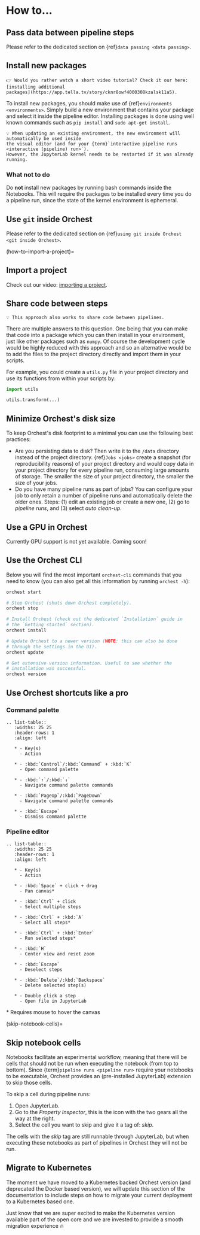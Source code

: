 # How to...

## Pass data between pipeline steps

Please refer to the dedicated section on {ref}`data passing <data passing>`.

## Install new packages

```{tip}
👉 Would you rather watch a short video tutorial? Check it our here: [installing additional
packages](https://app.tella.tv/story/cknr8owf4000308kzalsk11a5).
```

To install new packages, you should make use of {ref}`environments <environments>`. Simply build a
new environment that contains your package and select it inside the pipeline editor. Installing
packages is done using well known commands such as `pip install` and `sudo apt-get install`.

```{note}
💡 When updating an existing environment, the new environment will automatically be used inside
the visual editor (and for your {term}`interactive pipeline runs <interactive (pipeline) run>`).
However, the JupyterLab kernel needs to be restarted if it was already running.
```

### What not to do

Do **not** install new packages by running bash commands inside the Notebooks. This will require the
packages to be installed every time you do a pipeline run, since the state of the kernel environment
is ephemeral.

## Use `git` inside Orchest

Please refer to the dedicated section on {ref}`using git inside Orchest <git inside Orchest>`.

(how-to-import-a-project)=

## Import a project

Check out our video: [importing a project](https://www.tella.tv/video/cknr7of9c000409jr5gx4efjy/view).

## Share code between steps

```{note}
💡 This approach also works to share code between pipelines.
```

There are multiple answers to this question. One being that you can make that code into a package
which you can then install in your environment, just like other packages such as `numpy`. Of
course the development cycle would be highly reduced with this approach and so an alternative would
be to add the files to the project directory directly and import them in your scripts.

For example, you could create a `utils.py` file in your project directory and use its functions
from within your scripts by:

```python
import utils

utils.transform(...)
```

## Minimize Orchest's disk size

To keep Orchest's disk footprint to a minimal you can use the following best practices:

- Are you persisting data to disk? Then write it to the `/data` directory instead of the project
  directory. {ref}`Jobs <jobs>` create a snapshot (for reproducibility reasons) of your project
  directory and would copy data in your project directory for every pipeline run, consuming large
  amounts of storage. The smaller the size of your project directory, the smaller the size of your
  jobs.
- Do you have many pipeline runs as part of jobs? You can configure your job to only retain a
  number of pipeline runs and automatically delete the older ones. Steps: (1) edit an existing job
  or create a new one, (2) go to _pipeline runs_, and (3) select _auto clean-up_.

## Use a GPU in Orchest

Currently GPU support is not yet available. Coming soon!

## Use the Orchest CLI

Below you will find the most important `orchest-cli` commands that you need to know (you can also get all this
information by running `orchest -h`):

```sh
orchest start

# Stop Orchest (shuts down Orchest completely).
orchest stop

# Install Orchest (check out the dedicated `Installation` guide in
# the `Getting started` section).
orchest install

# Update Orchest to a newer version (NOTE: this can also be done
# through the settings in the UI).
orchest update

# Get extensive version information. Useful to see whether the
# installation was successful.
orchest version
```

## Use Orchest shortcuts like a pro

### Command palette

```{eval-rst}
.. list-table::
   :widths: 25 25
   :header-rows: 1
   :align: left

   * - Key(s)
     - Action

   * - :kbd:`Control`/:kbd:`Command` + :kbd:`K`
     - Open command palette

   * - :kbd:`↑`/:kbd:`↓`
     - Navigate command palette commands

   * - :kbd:`PageUp`/:kbd:`PageDown`
     - Navigate command palette commands

   * - :kbd:`Escape`
     - Dismiss command palette
```

### Pipeline editor

```{eval-rst}
.. list-table::
   :widths: 25 25
   :header-rows: 1
   :align: left

   * - Key(s)
     - Action

   * - :kbd:`Space` + click + drag
     - Pan canvas*

   * - :kbd:`Ctrl` + click
     - Select multiple steps

   * - :kbd:`Ctrl` + :kbd:`A`
     - Select all steps*

   * - :kbd:`Ctrl` + :kbd:`Enter`
     - Run selected steps*

   * - :kbd:`H`
     - Center view and reset zoom

   * - :kbd:`Escape`
     - Deselect steps

   * - :kbd:`Delete`/:kbd:`Backspace`
     - Delete selected step(s)

   * - Double click a step
     - Open file in JupyterLab
```

\* Requires mouse to hover the canvas

(skip-notebook-cells)=

## Skip notebook cells

Notebooks facilitate an experimental workflow, meaning that there will be cells that should not be
run when executing the notebook (from top to bottom). Since {term}`pipeline runs <pipeline run>`
require your notebooks to be executable, Orchest provides an (pre-installed JupyterLab) extension
to skip those cells.

To skip a cell during pipeline runs:

1. Open JupyterLab.
2. Go to the _Property Inspector_, this is the icon with the two gears all the way at the right.
3. Select the cell you want to skip and give it a tag of: _skip_.

The cells with the _skip_ tag are still runnable through JupyterLab, but when executing these
notebooks as part of pipelines in Orchest they will not be run.

## Migrate to Kubernetes

The moment we have moved to a Kubernetes backed Orchest version (and deprecated the Docker based
version), we will update this section of the documentation to include steps on how to migrate your
current deployment to a Kubernetes based one.

Just know that we are super excited to make the Kubernetes version available part of the open core
and we are invested to provide a smooth migration experience 🔥
